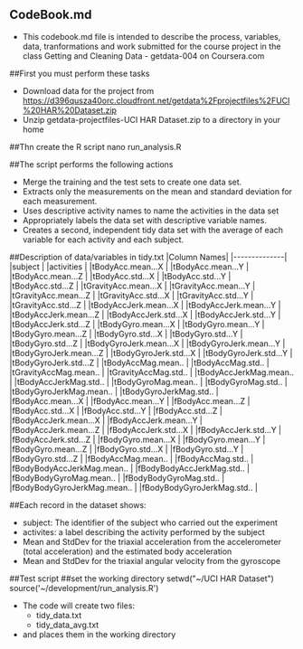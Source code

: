 ## CodeBook.md
* This codebook.md file is intended to describe the process, variables, data, tranformations and work submitted for the course project in the class Getting and Cleaning Data - getdata-004 on Coursera.com

##First you must perform these tasks
* Download data for the project from https://d396qusza40orc.cloudfront.net/getdata%2Fprojectfiles%2FUCI%20HAR%20Dataset.zip
* Unzip getdata-projectfiles-UCI HAR Dataset.zip to a directory in your home

##Thn create the R script
    nano run_analysis.R

##The script performs the following actions 
 * Merge the training and the test sets to create one data set.
 * Extracts only the measurements on the mean and standard deviation for each measurement. 
 * Uses descriptive activity names to name the activities in the data set
 * Appropriately labels the data set with descriptive variable names. 
 * Creates a second, independent tidy data set with the average of each variable for each activity and each subject. 

##Description of data/variables in tidy.txt
|Column Names|
|--------------|
|subject |
|activities |
|tBodyAcc.mean...X | 
|tBodyAcc.mean...Y | 
|tBodyAcc.mean...Z | 
|tBodyAcc.std...X | 
|tBodyAcc.std...Y | 
|tBodyAcc.std...Z | 
|tGravityAcc.mean...X | 
|tGravityAcc.mean...Y | 
|tGravityAcc.mean...Z | 
|tGravityAcc.std...X | 
|tGravityAcc.std...Y | 
|tGravityAcc.std...Z | 
|tBodyAccJerk.mean...X | 
|tBodyAccJerk.mean...Y | 
|tBodyAccJerk.mean...Z | 
|tBodyAccJerk.std...X | 
|tBodyAccJerk.std...Y | 
|tBodyAccJerk.std...Z | 
|tBodyGyro.mean...X | 
|tBodyGyro.mean...Y | 
|tBodyGyro.mean...Z | 
|tBodyGyro.std...X | 
|tBodyGyro.std...Y | 
|tBodyGyro.std...Z | 
|tBodyGyroJerk.mean...X | 
|tBodyGyroJerk.mean...Y | 
|tBodyGyroJerk.mean...Z | 
|tBodyGyroJerk.std...X | 
|tBodyGyroJerk.std...Y | 
|tBodyGyroJerk.std...Z | 
|tBodyAccMag.mean.. | 
|tBodyAccMag.std.. | 
|tGravityAccMag.mean.. | 
|tGravityAccMag.std.. | 
|tBodyAccJerkMag.mean.. | 
|tBodyAccJerkMag.std.. | 
|tBodyGyroMag.mean.. | 
|tBodyGyroMag.std.. | 
|tBodyGyroJerkMag.mean.. | 
|tBodyGyroJerkMag.std.. | 
|fBodyAcc.mean...X | 
|fBodyAcc.mean...Y | 
|fBodyAcc.mean...Z | 
|fBodyAcc.std...X | 
|fBodyAcc.std...Y | 
|fBodyAcc.std...Z | 
|fBodyAccJerk.mean...X | 
|fBodyAccJerk.mean...Y | 
|fBodyAccJerk.mean...Z | 
|fBodyAccJerk.std...X | 
|fBodyAccJerk.std...Y | 
|fBodyAccJerk.std...Z | 
|fBodyGyro.mean...X | 
|fBodyGyro.mean...Y | 
|fBodyGyro.mean...Z | 
|fBodyGyro.std...X | 
|fBodyGyro.std...Y | 
|fBodyGyro.std...Z | 
|fBodyAccMag.mean.. | 
|fBodyAccMag.std.. | 
|fBodyBodyAccJerkMag.mean.. | 
|fBodyBodyAccJerkMag.std.. | 
|fBodyBodyGyroMag.mean.. | 
|fBodyBodyGyroMag.std.. | 
|fBodyBodyGyroJerkMag.mean.. | 
|fBodyBodyGyroJerkMag.std.. | 


##Each record in the dataset shows:
* subject: The identifier of the subject who carried out the experiment
* activites: a label describing the activity performed by the subject
* Mean and StdDev for the triaxial acceleration from the accelerometer (total acceleration) and the estimated body acceleration
* Mean and StdDev for the triaxial angular velocity from the gyroscope

##Test script
##set the working directory
    setwd("~/UCI HAR Dataset")
    source('~/development/run_analysis.R')
 * The code will create two files: 
     * tidy_data.txt
     * tidy_data_avg.txt
 *  and places them in the working directory
